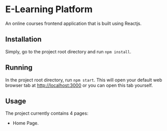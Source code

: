 # E-Learning Platform

An online courses frontend application that is built using Reactjs.

## Installation

Simply, go to the project root directory and run `npm install`.

## Running

In the project root directory, run `npm start`. This will open your default web browser tab at
[http://localhost:3000](http://localhost:3000) or you can open this tab yourself.

## Usage

The project currently contains 4 pages:

- Home Page.

